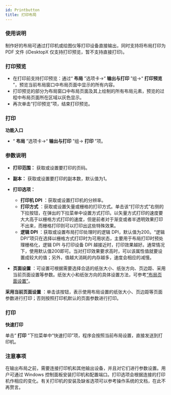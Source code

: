 ```yaml
---
id: Printbutton
title: 打印布局
---
```

### 使用说明

制作好的布局可通过打印机或绘图仪等打印设备直接输出，同时支持将布局打印为 PDF 文件 (iDesktopX 仅支持打印预览，暂不支持直接打印)。

### 打印预览

* 在打印前支持打印预览：通过“ **布局** ”选项卡->“ **输出与打印** ”组->“ **打印预览** ”，预览当前布局窗口中布局页面中显示的所有内容。
* 打印预览的部分为布局窗口中布局页面及其上绘制的所有布局元素，预览的过程中布局页面所在区域以灰色显示。
* 再次单击“打印预览”项，结束打印预览。

### 打印

**功能入口**

* “ **布局** ”选项卡->“ **输出与打印** ”组-> **打印** ”项。

### 参数说明

* **打印范围：** 获取或设置要打印的页码。
* **副本：** 获取或设置要打印的副本数，默认值为1。
* **打印选项：**

    * **打印机 DPI** ：获取或设置打印机的分辨率。
    * **打印方式** ：获取或设置矢量或栅格的打印方式。单击该“打印方式”右侧的下拉按钮，在弹出的下拉菜单中设置方式打印。以矢量方式打印的速度要大大高于以栅格方式打印的速度，但是前者对于渐变或者半透明效果打印不出来，而栅格打印则可以打印出这些特殊效果。
    * **逻辑 DPI** ：获取或设置布局打印处理时的逻辑 DPI，默认值为200。“逻辑 DPI”项只在选择以栅格方式打印时为可用状态，主要用于布局打印时预处理栅格化，逻辑 DPI 与打印设备 DPI 越接近时，打印效果越好。通常情况下，使用默认值200即可。当对打印效果要求高时，可以该属性值就要设置成较大的值；另外，值越大消耗的内存越多，速度会相应的减慢。
* **页面设置** ：可设置可根据需要选择合适的纸张大小、纸张方向、页边距、采用当前页面设置等参数。纸张大小和纸张方向的具体设置方法，可参考[“布局页面设置”](../PageSetup)。 

**采用当前页面设置** ：单击该按钮，表示使用布局设置的纸张大小、页边距等页面参数进行打印；否则按照打印机默认的页面参数进行打印。

### 打印

**快速打印**

单击“ **打印** ”下拉菜单中“快速打印”项，程序会按照当前布局设置，直接发送到打印机。

### 注意事项

在输出布局之前，需要连接打印机和其他输出设备，并且对它们进行参数设置。用户可通过 Windows
控制面板安装打印机和配置端口。打印选项会根据连接的打印机作相应的变化。有关打印机的安装及缺省选项可以参考操作系统的文档，在此不再赘言。

